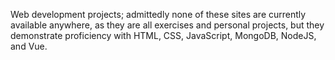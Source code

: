 Web development projects; admittedly none of these sites are currently available anywhere, as they are all exercises and personal projects, but they demonstrate proficiency with HTML, CSS, JavaScript, MongoDB, NodeJS, and Vue.
